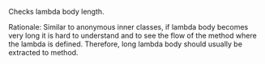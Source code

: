 <div>

Checks lambda body length.

</div>

Rationale: Similar to anonymous inner classes, if lambda body becomes
very long it is hard to understand and to see the flow of the method
where the lambda is defined. Therefore, long lambda body should usually
be extracted to method.
